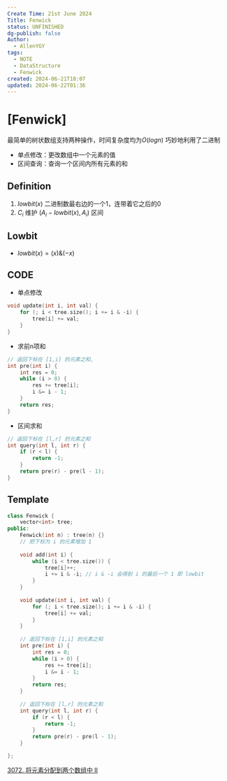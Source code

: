 ```yaml
---
Create Time: 21st June 2024
Title: Fenwick
status: UNFINISHED
dg-publish: false
Author:
  - AllenYGY
tags:
  - NOTE
  - DataStructure
  - Fenwick
created: 2024-06-21T18:07
updated: 2024-06-22T01:36
---
```


# [Fenwick]

最简单的树状数组支持两种操作，时间复杂度均为$O(logn)$
巧妙地利用了二进制

- 单点修改：更改数组中一个元素的值
- 区间查询：查询一个区间内所有元素的和

## Definition

1. $lowbit(x)$ 二进制数最右边的一个1，连带着它之后的0
2. $C_i$  维护 $(A_i-lowbit(x),A_i)$ 区间

## Lowbit

- $lowbit(x) = (x) \& (-x)$

## CODE

- 单点修改
  
```cpp
void update(int i, int val) {
	for (; i < tree.size(); i += i & -i) {
		tree[i] += val;
	}
}
```
  
- 求前n项和
  
```cpp
// 返回下标在 [1,i] 的元素之和,
int pre(int i) {
	int res = 0;
	while (i > 0) {
		res += tree[i];
		i &= i - 1;
	}
	return res;
}
```

- 区间求和

```cpp
// 返回下标在 [l,r] 的元素之和
int query(int l, int r) {
	if (r < l) {
		return -1;
	}
	return pre(r) - pre(l - 1);
}
```

## Template

```cpp
class Fenwick {
	vector<int> tree;
public:
	Fenwick(int n) : tree(n) {}
	// 把下标为 i 的元素增加 1
	
	void add(int i) {
		while (i < tree.size()) {
			tree[i]++;
			i += i & -i; // i & -i 会得到 i 的最后一个 1 即 lowbit
		}
	}
	
	void update(int i, int val) {
		for (; i < tree.size(); i += i & -i) {
			tree[i] += val;
		}
	}
  
	// 返回下标在 [1,i] 的元素之和
	int pre(int i) {
		int res = 0;
		while (i > 0) {
			res += tree[i];
			i &= i - 1;
		}
		return res;
	}
	
	// 返回下标在 [l,r] 的元素之和
	int query(int l, int r) {
		if (r < l) {
			return -1;
		}
		return pre(r) - pre(l - 1);
	}

};
```

[3072. 将元素分配到两个数组中 II](https://leetcode.cn/problems/distribute-elements-into-two-arrays-ii/)
